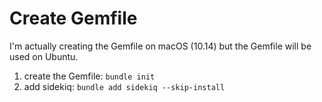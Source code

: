 # Create Gemfile

I'm actually creating the Gemfile on macOS (10.14) but the Gemfile will be used on Ubuntu.

1. create the Gemfile: `bundle init`
2. add sidekiq: `bundle add sidekiq --skip-install`

